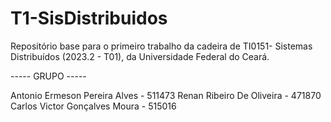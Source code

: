 # T1-SisDistribuidos

Repositório base para o primeiro trabalho da cadeira de TI0151- Sistemas Distribuídos (2023.2 - T01), da Universidade Federal do Ceará.

----- GRUPO -----

Antonio Ermeson Pereira Alves - 511473
Renan Ribeiro De Oliveira - 471870
Carlos Victor Gonçalves Moura - 515016
